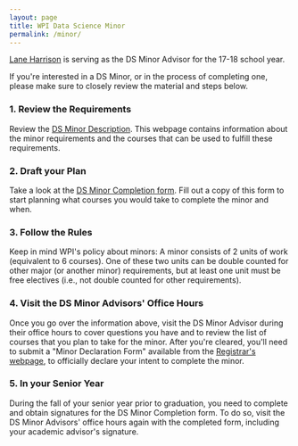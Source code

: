 ```yaml
---
layout: page
title: WPI Data Science Minor
permalink: /minor/
---
```


[Lane Harrison](http://web.cs.wpi.edu/~ltharrison/) is serving as the DS Minor Advisor for the 17-18 school year.

If you're interested in a DS Minor, or in the process of completing one, please make sure to closely review the material and steps below.

### 1. Review the Requirements
Review the [DS Minor Description](https://www.wpi.edu/academics/study/data-science-minor).
This webpage contains information about the minor requirements and the courses that can be used to fulfill these requirements.

### 2. Draft your Plan
Take a look at the [DS Minor Completion form](https://www.wpi.edu/sites/default/files/docs/Departments-Programs/Data-Science/DSMinor-ApprovalForm.May.3.2016.doc%283%29.pdf).
Fill out a copy of this form to start planning what courses you would take to complete the minor and when.

### 3. Follow the Rules
Keep in mind WPI's policy about minors: A minor consists of 2 units of work (equivalent to 6 courses). 
One of these two units can be double counted for other major (or another minor) requirements, but at least one unit must be free electives (i.e., not double counted for other requirements).

### 4. Visit the DS Minor Advisors' Office Hours
Once you go over the information above, visit the DS Minor Advisor during their office hours to cover questions you have and to review the list of courses that you plan to take for the minor. 
After you're cleared, you'll need to submit a "Minor Declaration Form" available from the [Registrar's webpage](https://www.wpi.edu/offices/registrar/forms), to officially declare your intent to complete the minor.

### 5. In your Senior Year 
During the fall of your senior year prior to graduation, you need to complete and obtain signatures for the DS Minor Completion form.
To do so, visit the DS Minor Advisors' office hours again with the completed form, including your academic advisor's signature.
